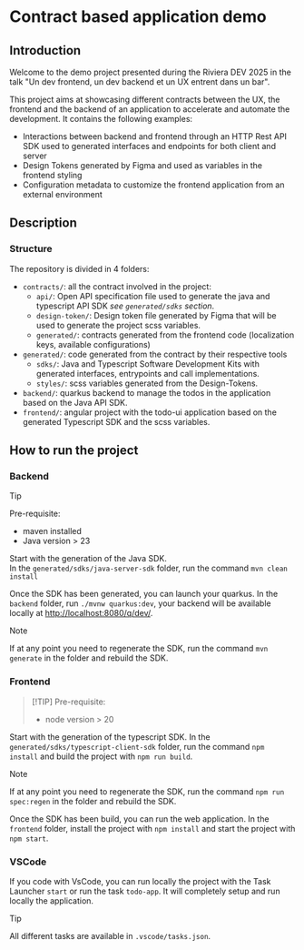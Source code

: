 # Contract based application demo

## Introduction

Welcome to the demo project presented during the Riviera DEV 2025 in the talk "Un dev frontend, un dev backend et un UX
entrent dans un bar".

This project aims at showcasing different contracts between the UX, the frontend and the backend of an application to
accelerate and automate the development.
It contains the following examples:

- Interactions between backend and frontend through an HTTP Rest API SDK used to generated interfaces and endpoints for
  both client and server
- Design Tokens generated by Figma and used as variables in the frontend styling
- Configuration metadata to customize the frontend application from an external environment

## Description

### Structure

The repository is divided in 4 folders:

- `contracts/`: all the contract involved in the project:
  - `api/`: Open API specification file used to generate the java and typescript API SDK *see `generated/sdks` section*.
  - `design-token/`: Design token file generated by Figma that will be used to generate the project scss variables.
  - `generated/`: contracts generated from the frontend code (localization keys, available configurations)
- `generated/`: code generated from the contract by their respective tools
  - `sdks/`: Java and Typescript Software Development Kits with generated interfaces, entrypoints and call implementations.
  - `styles/`: scss variables generated from the Design-Tokens.
- `backend/`: quarkus backend to manage the todos in the application based on the Java API SDK.
- `frontend/`: angular project with the todo-ui application based on the generated Typescript SDK and the scss variables.

## How to run the project

### Backend

> [!TIP]
> Pre-requisite:
>
> - maven installed
> - Java version > 23

Start with the generation of the Java SDK.  
In the `generated/sdks/java-server-sdk` folder, run the command `mvn clean install`

Once the SDK has been generated, you can launch your quarkus.
In the `backend` folder, run `./mvnw quarkus:dev`, your backend will be available locally at <http://localhost:8080/q/dev/>.

> [!NOTE]
> If at any point you need to regenerate the SDK, run the command `mvn generate` in the folder and rebuild the SDK.

### Frontend
>
> [!TIP]
> Pre-requisite:
>
> - node version > 20

Start with the generation of the typescript SDK.
In the `generated/sdks/typescript-client-sdk` folder, run the command `npm install` and build the project with
`npm run build`.

> [!NOTE]
> If at any point you need to regenerate the SDK, run the command `npm run spec:regen` in the folder and rebuild the SDK.

Once the SDK has been build, you can run the web application.
In the `frontend` folder, install the project with `npm install` and start the project with `npm start`.

### VSCode

If you code with VsCode, you can run locally the project with the Task Launcher `start` or run the task `todo-app`. It will completely setup and run locally the application.
> [!TIP]
> All different tasks are available in `.vscode/tasks.json`.
